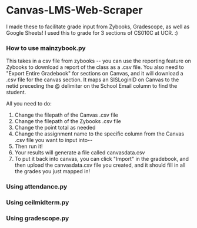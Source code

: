 # Canvas-LMS-Web-Scraper
I made these to facilitate grade input from Zybooks, Gradescope, as well as Google Sheets!
I used this to grade for 3 sections of CS010C at UCR. :)

### How to use mainzybook.py 
This takes in a csv file from zybooks -- you can use the reporting feature on Zybooks to download a report of the class as a .csv file. You also need to "Export Entire Gradebook" for sections on Canvas, and it will download a .csv file for the canvas section. 
It maps an SISLoginID on Canvas to the netid preceding the @ delimiter on the School Email column to find the student.

All you need to do:
1. Change the filepath of the Canvas .csv file
2. Change the filepath of the Zybooks .csv file
3. Change the point total as needed
4. Change the assignment name to the specific column from the Canvas .csv file you want to input into--
5. Then run it!
6. Your results will generate a file called canvasdata.csv
7. To put it back into canvas, you can click "Import" in the gradebook, and then upload the canvasdata.csv file you created, and it should fill in all the grades you just mapped in!

### Using attendance.py

### Using ceilmidterm.py
### Using gradescope.py
